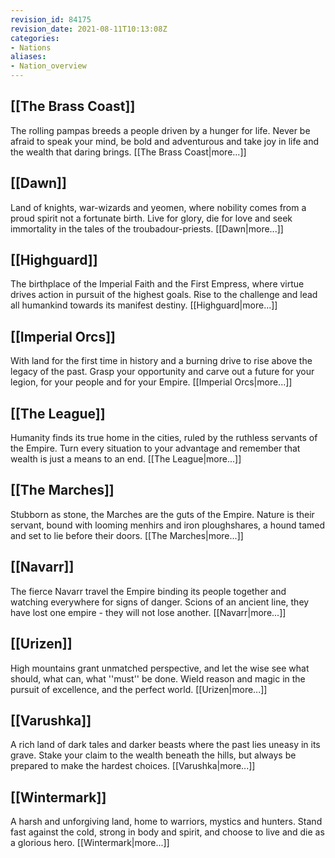 ```yaml
---
revision_id: 84175
revision_date: 2021-08-11T10:13:08Z
categories:
- Nations
aliases:
- Nation_overview
---
```


 


## [[The Brass Coast]]

The rolling pampas breeds a people driven by a hunger for life. Never be afraid to speak your mind, be bold and adventurous and take joy in life and the wealth that daring brings. [[The Brass Coast|more...]]



## [[Dawn]]

Land of knights, war-wizards and yeomen, where nobility comes from a proud spirit not a fortunate birth. Live for glory, die for love and seek immortality in the tales of the troubadour-priests. [[Dawn|more...]]



## [[Highguard]]

The birthplace of the Imperial Faith and the First Empress, where virtue drives action in pursuit of the highest goals. Rise to the challenge and lead all humankind towards its manifest destiny. [[Highguard|more...]]





## [[Imperial Orcs]]

With land for the first time in history and a burning drive to rise above the legacy of the past. Grasp your opportunity and carve out a future for your legion, for your people and for your Empire. [[Imperial Orcs|more...]]



## [[The League]]

Humanity finds its true home in the cities, ruled by the ruthless servants of the Empire. Turn every situation to your advantage and remember that wealth is just a means to an end. [[The League|more...]]



## [[The Marches]]

Stubborn as stone, the Marches are the guts of the Empire. Nature is their servant, bound with looming menhirs and iron ploughshares, a hound tamed and set to lie before their doors. [[The Marches|more...]]






## [[Navarr]]

The fierce Navarr travel the Empire binding its people together and watching everywhere for signs of danger. Scions of an ancient line, they have lost one empire - they will not lose another. [[Navarr|more...]]



## [[Urizen]]

High mountains grant unmatched perspective, and let the wise see what should, what can, what ''must'' be done. Wield reason and magic in the pursuit of excellence, and the perfect world. [[Urizen|more...]]



## [[Varushka]]

A rich land of dark tales and darker beasts where the past lies uneasy in its grave. Stake your claim to the wealth beneath the hills, but always be prepared to make the hardest choices. [[Varushka|more...]]






## [[Wintermark]]

A harsh and unforgiving land, home to warriors, mystics and hunters. Stand fast against the cold, strong in body and spirit, and choose to live and die as a glorious hero. [[Wintermark|more...]]



